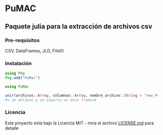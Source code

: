 # PuMAC

## Paquete julia para la extracción de archivos csv

### Pre-requisitos 

CSV, DataFrames, JLD, FileIO

### Instalación 

```julia
using Pkg
Pkg.add("PuMac")
```

```julia
using PuMac
```

```julia
unir(archivos::Array, columnas::Array, nombre_archivo::String = "new_PuMAC.csv", faltantes::Bool = true)
#= Se obtiene y se exporta un data frame=#
```
### Licencia 

Este proyecto está bajo la Licencia MIT - mira el archivo [LICENSE.md](LICENSE.md) para detalle
